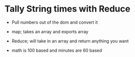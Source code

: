 # Tally String times with Reduce
* Pull numbers out of the dom and convert it
* map; takes an array and exports array
* Reduce; will take in an array and return anything you want

* math is 100 based and minutes are 60 based